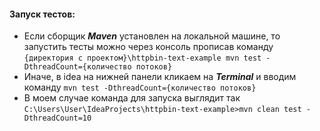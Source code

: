 #### Запуск тестов:
- Если сборщик ***Maven*** установлен на локальной машине, то запустить тесты можно через консоль прописав команду 
`{директория с проектом}\httpbin-text-example mvn test -DthreadCount={количество потоков}`
- Иначе, в idea на нижней панели кликаем на ***Terminal*** и вводим команду `mvn test -DthreadCount={количество потоков}`
- В моем случае команда для запуска выглядит так `C:\Users\User\IdeaProjects\httpbin-text-example>mvn clean test -DthreadCount=10`
